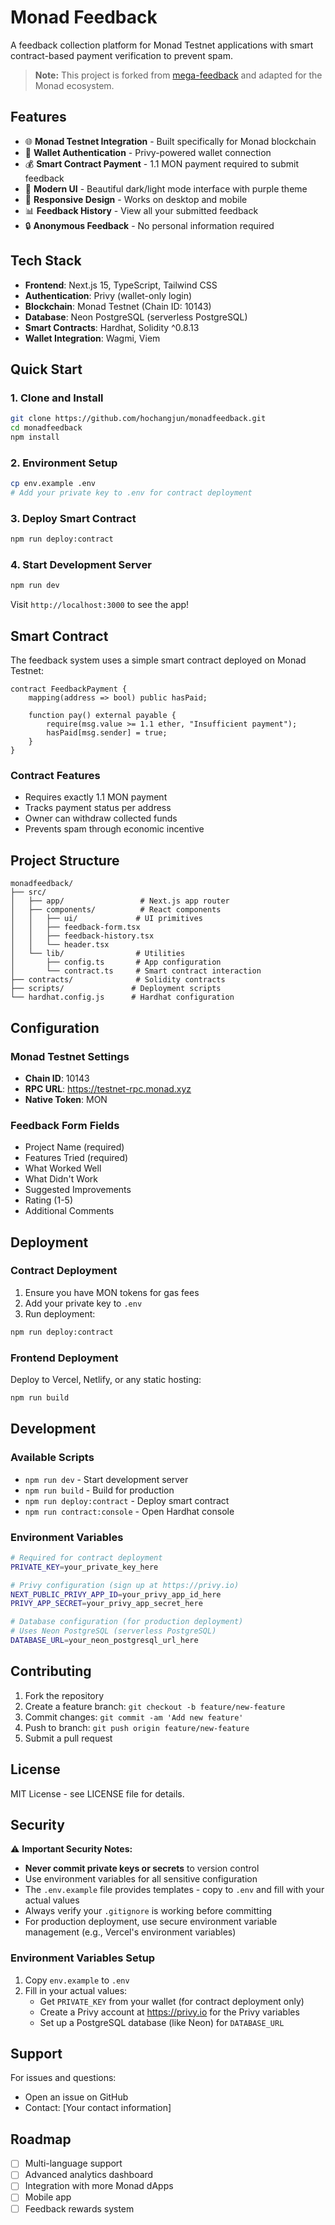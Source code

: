 # Monad Feedback

A feedback collection platform for Monad Testnet applications with smart contract-based payment verification to prevent spam.

> **Note:** This project is forked from [mega-feedback](https://github.com/mega-feedback/mega-feedback) and adapted for the Monad ecosystem.

## Features

- 🌐 **Monad Testnet Integration** - Built specifically for Monad blockchain
- 🔗 **Wallet Authentication** - Privy-powered wallet connection
- 💰 **Smart Contract Payment** - 1.1 MON payment required to submit feedback
- 🎨 **Modern UI** - Beautiful dark/light mode interface with purple theme
- 📱 **Responsive Design** - Works on desktop and mobile
- 📊 **Feedback History** - View all your submitted feedback
- 🔒 **Anonymous Feedback** - No personal information required

## Tech Stack

- **Frontend**: Next.js 15, TypeScript, Tailwind CSS
- **Authentication**: Privy (wallet-only login)
- **Blockchain**: Monad Testnet (Chain ID: 10143)
- **Database**: Neon PostgreSQL (serverless PostgreSQL)
- **Smart Contracts**: Hardhat, Solidity ^0.8.13
- **Wallet Integration**: Wagmi, Viem

## Quick Start

### 1. Clone and Install
```bash
git clone https://github.com/hochangjun/monadfeedback.git
cd monadfeedback
npm install
```

### 2. Environment Setup
```bash
cp env.example .env
# Add your private key to .env for contract deployment
```

### 3. Deploy Smart Contract
```bash
npm run deploy:contract
```

### 4. Start Development Server
```bash
npm run dev
```

Visit `http://localhost:3000` to see the app!

## Smart Contract

The feedback system uses a simple smart contract deployed on Monad Testnet:

```solidity
contract FeedbackPayment {
    mapping(address => bool) public hasPaid;
    
    function pay() external payable {
        require(msg.value >= 1.1 ether, "Insufficient payment");
        hasPaid[msg.sender] = true;
    }
}
```

### Contract Features
- Requires exactly 1.1 MON payment
- Tracks payment status per address
- Owner can withdraw collected funds
- Prevents spam through economic incentive

## Project Structure

```
monadfeedback/
├── src/
│   ├── app/                 # Next.js app router
│   ├── components/          # React components
│   │   ├── ui/             # UI primitives
│   │   ├── feedback-form.tsx
│   │   ├── feedback-history.tsx
│   │   └── header.tsx
│   └── lib/                # Utilities
│       ├── config.ts       # App configuration
│       └── contract.ts     # Smart contract interaction
├── contracts/              # Solidity contracts
├── scripts/               # Deployment scripts
└── hardhat.config.js      # Hardhat configuration
```

## Configuration

### Monad Testnet Settings
- **Chain ID**: 10143
- **RPC URL**: https://testnet-rpc.monad.xyz
- **Native Token**: MON

### Feedback Form Fields
- Project Name (required)
- Features Tried (required)
- What Worked Well
- What Didn't Work
- Suggested Improvements
- Rating (1-5)
- Additional Comments

## Deployment

### Contract Deployment
1. Ensure you have MON tokens for gas fees
2. Add your private key to `.env`
3. Run deployment:
```bash
npm run deploy:contract
```

### Frontend Deployment
Deploy to Vercel, Netlify, or any static hosting:
```bash
npm run build
```

## Development

### Available Scripts
- `npm run dev` - Start development server
- `npm run build` - Build for production
- `npm run deploy:contract` - Deploy smart contract
- `npm run contract:console` - Open Hardhat console

### Environment Variables
```bash
# Required for contract deployment
PRIVATE_KEY=your_private_key_here

# Privy configuration (sign up at https://privy.io)
NEXT_PUBLIC_PRIVY_APP_ID=your_privy_app_id_here
PRIVY_APP_SECRET=your_privy_app_secret_here

# Database configuration (for production deployment)
# Uses Neon PostgreSQL (serverless PostgreSQL)
DATABASE_URL=your_neon_postgresql_url_here
```

## Contributing

1. Fork the repository
2. Create a feature branch: `git checkout -b feature/new-feature`
3. Commit changes: `git commit -am 'Add new feature'`
4. Push to branch: `git push origin feature/new-feature`
5. Submit a pull request

## License

MIT License - see LICENSE file for details.

## Security

⚠️ **Important Security Notes:**

- **Never commit private keys or secrets** to version control
- Use environment variables for all sensitive configuration
- The `.env.example` file provides templates - copy to `.env` and fill with your actual values
- Always verify your `.gitignore` is working before committing
- For production deployment, use secure environment variable management (e.g., Vercel's environment variables)

### Environment Variables Setup
1. Copy `env.example` to `.env`
2. Fill in your actual values:
   - Get `PRIVATE_KEY` from your wallet (for contract deployment only)
   - Create a Privy account at https://privy.io for the Privy variables
   - Set up a PostgreSQL database (like Neon) for `DATABASE_URL`

## Support

For issues and questions:
- Open an issue on GitHub
- Contact: [Your contact information]

## Roadmap

- [ ] Multi-language support
- [ ] Advanced analytics dashboard
- [ ] Integration with more Monad dApps
- [ ] Mobile app
- [ ] Feedback rewards system
